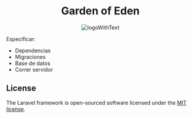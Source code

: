 <h1 align="center">Garden of Eden</h1>

<div align="center">
   
![logoWithText](https://github.com/santiagoneusa/PlantShop/assets/99107537/71c6a071-81c8-41d9-9a00-e71be0e7d379)

</div>

Especificar:
- Dependencias
- Migraciones
- Base de datos
- Correr servidor

## License

The Laravel framework is open-sourced software licensed under the [MIT license](https://opensource.org/licenses/MIT).
